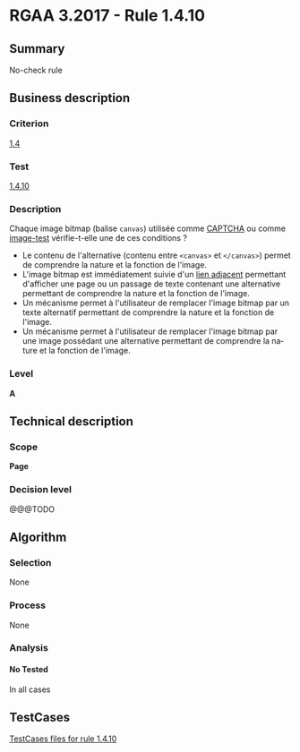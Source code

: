 # RGAA 3.2017 - Rule 1.4.10

## Summary
No-check rule


## Business description

### Criterion
[1.4](http://references.modernisation.gouv.fr/rgaa-accessibilite/criteres.html#crit-1-4)

### Test
[1.4.10](http://references.modernisation.gouv.fr/rgaa-accessibilite/criteres.html#test-1-4-10)

### Description
<div lang="fr">Chaque image <span lang="en">bitmap</span> (balise <code lang="en">canvas</code>) utilis&#xE9;e comme <a href="http://references.modernisation.gouv.fr/rgaa-accessibilite/glossaire.html#captcha">CAPTCHA</a> ou comme <a href="http://references.modernisation.gouv.fr/rgaa-accessibilite/glossaire.html#image-test">image-test</a> v&#xE9;rifie-t-elle une de ces conditions&nbsp;? <ul><li>Le contenu de l'alternative (contenu entre <code lang="en">&lt;canvas&gt;</code> et <code lang="en">&lt;/canvas&gt;</code>) permet de comprendre la nature et la fonction de l'image.</li> <li>L'image <span lang="en">bitmap</span> est imm&#xE9;diatement suivie d'un <a href="http://references.modernisation.gouv.fr/rgaa-accessibilite/glossaire.html#lien-adjacent">lien adjacent</a> permettant d'afficher une page ou un passage de texte contenant une alternative permettant de comprendre la nature et la fonction de l'image.</li> <li>Un m&#xE9;canisme permet &#xE0; l'utilisateur de remplacer l'image <span lang="en">bitmap</span> par un texte alternatif permettant de comprendre la nature et la fonction de l'image.</li> <li>Un m&#xE9;canisme permet &#xE0; l'utilisateur de remplacer l'image <span lang="en">bitmap</span> par une image poss&#xE9;dant une alternative permettant de comprendre la nature et la fonction de l'image.</li> </ul></div>

### Level
**A**


## Technical description

### Scope
**Page**

### Decision level
@@@TODO


## Algorithm

### Selection
None

### Process
None

### Analysis

#### No Tested
In all cases


##  TestCases

[TestCases files for rule 1.4.10](https://github.com/Asqatasun/Asqatasun/tree/develop/rules/rules-rgaa3.2017/src/test/resources/testcases/rgaa32017/Rgaa32017Rule010410/)


